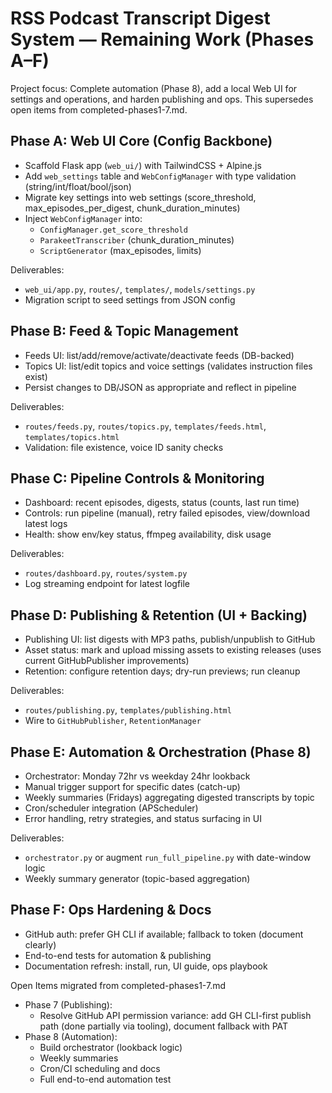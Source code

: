 # RSS Podcast Transcript Digest System — Remaining Work (Phases A–F)

Project focus: Complete automation (Phase 8), add a local Web UI for settings and operations, and harden publishing and ops. This supersedes open items from completed-phases1-7.md.

## Phase A: Web UI Core (Config Backbone)
- Scaffold Flask app (`web_ui/`) with TailwindCSS + Alpine.js
- Add `web_settings` table and `WebConfigManager` with type validation (string/int/float/bool/json)
- Migrate key settings into web settings (score_threshold, max_episodes_per_digest, chunk_duration_minutes)
- Inject `WebConfigManager` into:
  - `ConfigManager.get_score_threshold`
  - `ParakeetTranscriber` (chunk_duration_minutes)
  - `ScriptGenerator` (max_episodes, limits)

Deliverables:
- `web_ui/app.py`, `routes/`, `templates/`, `models/settings.py`
- Migration script to seed settings from JSON config

## Phase B: Feed & Topic Management
- Feeds UI: list/add/remove/activate/deactivate feeds (DB-backed)
- Topics UI: list/edit topics and voice settings (validates instruction files exist)
- Persist changes to DB/JSON as appropriate and reflect in pipeline

Deliverables:
- `routes/feeds.py`, `routes/topics.py`, `templates/feeds.html`, `templates/topics.html`
- Validation: file existence, voice ID sanity checks

## Phase C: Pipeline Controls & Monitoring
- Dashboard: recent episodes, digests, status (counts, last run time)
- Controls: run pipeline (manual), retry failed episodes, view/download latest logs
- Health: show env/key status, ffmpeg availability, disk usage

Deliverables:
- `routes/dashboard.py`, `routes/system.py`
- Log streaming endpoint for latest logfile

## Phase D: Publishing & Retention (UI + Backing)
- Publishing UI: list digests with MP3 paths, publish/unpublish to GitHub
- Asset status: mark and upload missing assets to existing releases (uses current GitHubPublisher improvements)
- Retention: configure retention days; dry-run previews; run cleanup

Deliverables:
- `routes/publishing.py`, `templates/publishing.html`
- Wire to `GitHubPublisher`, `RetentionManager`

## Phase E: Automation & Orchestration (Phase 8)
- Orchestrator: Monday 72hr vs weekday 24hr lookback
- Manual trigger support for specific dates (catch-up)
- Weekly summaries (Fridays) aggregating digested transcripts by topic
- Cron/scheduler integration (APScheduler)
- Error handling, retry strategies, and status surfacing in UI

Deliverables:
- `orchestrator.py` or augment `run_full_pipeline.py` with date-window logic
- Weekly summary generator (topic-based aggregation)

## Phase F: Ops Hardening & Docs
- GitHub auth: prefer GH CLI if available; fallback to token (document clearly)
- End-to-end tests for automation & publishing
- Documentation refresh: install, run, UI guide, ops playbook

Open Items migrated from completed-phases1-7.md
- Phase 7 (Publishing):
  - Resolve GitHub API permission variance: add GH CLI-first publish path (done partially via tooling), document fallback with PAT
- Phase 8 (Automation):
  - Build orchestrator (lookback logic)
  - Weekly summaries
  - Cron/CI scheduling and docs
  - Full end-to-end automation test

